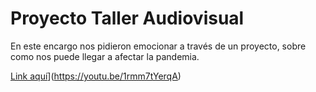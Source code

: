 # Proyecto Taller Audiovisual

En este encargo nos pidieron emocionar a través de un proyecto, sobre como nos puede llegar a afectar la pandemia.

[Link aquí](https://youtu.be/1rmm7tYerqA)](https://youtu.be/1rmm7tYerqA)



